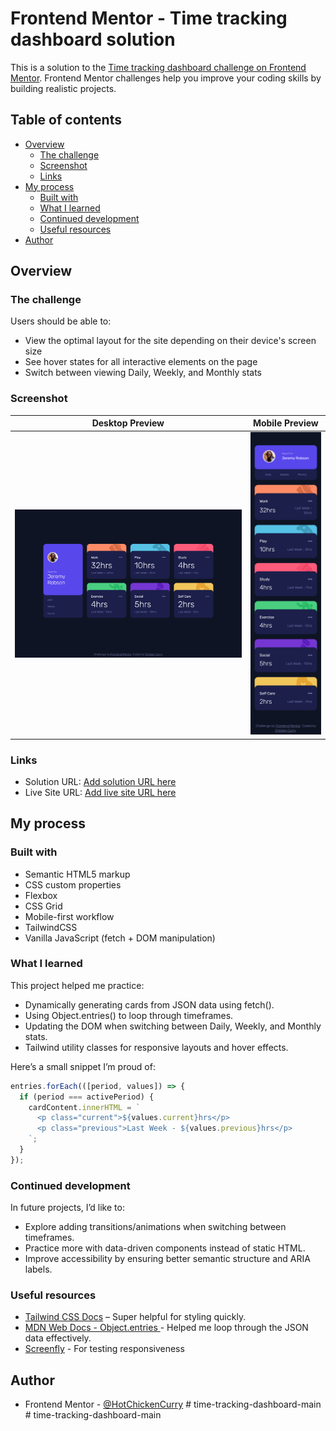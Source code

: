 # Frontend Mentor - Time tracking dashboard solution

This is a solution to the [Time tracking dashboard challenge on Frontend Mentor](https://www.frontendmentor.io/challenges/time-tracking-dashboard-UIQ7167Jw). Frontend Mentor challenges help you improve your coding skills by building realistic projects. 

## Table of contents

- [Overview](#overview)
  - [The challenge](#the-challenge)
  - [Screenshot](#screenshot)
  - [Links](#links)
- [My process](#my-process)
  - [Built with](#built-with)
  - [What I learned](#what-i-learned)
  - [Continued development](#continued-development)
  - [Useful resources](#useful-resources)
- [Author](#author)

## Overview

### The challenge

Users should be able to:

- View the optimal layout for the site depending on their device's screen size
- See hover states for all interactive elements on the page
- Switch between viewing Daily, Weekly, and Monthly stats

### Screenshot

| Desktop Preview | Mobile Preview |
|-----------------|----------------|
| ![](./desktop.png) | ![](./mobile.png) |

### Links

- Solution URL: [Add solution URL here](https://your-solution-url.com)
- Live Site URL: [Add live site URL here](https://your-live-site-url.com)

## My process

### Built with

- Semantic HTML5 markup
- CSS custom properties
- Flexbox
- CSS Grid
- Mobile-first workflow
- TailwindCSS
- Vanilla JavaScript (fetch + DOM manipulation)


### What I learned

This project helped me practice:
- Dynamically generating cards from JSON data using fetch().
- Using Object.entries() to loop through timeframes.
- Updating the DOM when switching between Daily, Weekly, and Monthly stats.
- Tailwind utility classes for responsive layouts and hover effects.

Here’s a small snippet I’m proud of:
```js
entries.forEach(([period, values]) => {
  if (period === activePeriod) {
    cardContent.innerHTML = `
      <p class="current">${values.current}hrs</p>
      <p class="previous">Last Week - ${values.previous}hrs</p>
    `;
  }
});

```

### Continued development

In future projects, I’d like to:
- Explore adding transitions/animations when switching between timeframes.
- Practice more with data-driven components instead of static HTML.
- Improve accessibility by ensuring better semantic structure and ARIA labels.

### Useful resources

- [Tailwind CSS Docs](https://tailwindcss.com/docs) – Super helpful for styling quickly.
- [MDN Web Docs - Object.entries ](https://developer.mozilla.org/en-US/docs/Web/JavaScript/Reference/Global_Objects/Object/entries) - Helped me loop through the JSON data effectively.
- [Screenfly](https://screenfly.org) - For testing responsiveness

## Author

- Frontend Mentor - [@HotChickenCurry](https://www.frontendmentor.io/profile/HotChickenCurry)
#   t i m e - t r a c k i n g - d a s h b o a r d - m a i n 
 
 #   t i m e - t r a c k i n g - d a s h b o a r d - m a i n 
 
 